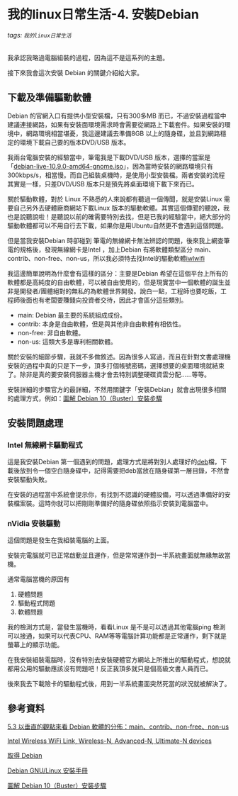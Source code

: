 # 我的linux日常生活-4. 安裝Debian

###### tags: `我的linux日常生活`

我承認我略過電腦組裝的過程，因為這不是這系列的主題。

接下來我會這次安裝 Debian 的關鍵介紹給大家。


## 下載及準備驅動軟體

Debian 的官網入口有提供小型安裝檔，只有300多MB 而已，不過安裝過程當中建議連接網路，如果有安裝面環境需求時會需要從網路上下載套件。如果安裝的環境中，網路環境相當堪憂，我這邊建議去準備8GB 以上的隨身碟，並且到網路穩定的環境下載自己要的版本DVD/USB 版本。

我兩台電腦安裝的經驗當中，筆電我是下載DVD/USB 版本，選擇的當案是「[debian-live-10.9.0-amd64-gnome.iso](https://cdimage.debian.org/debian-cd/current-live/amd64/iso-hybrid/debian-live-10.9.0-amd64-gnome.iso)」，因為當時安裝的網路環境只有300kbps/s，相當慢。而自己組裝桌機時，是使用小型安裝檔。兩者安裝的流程其實是一樣，只差DVD/USB 版本只是預先將桌面環境下載下來而已。

關於驅動軟體，對於 Linux 不熟悉的人來說都有聽過一個傳聞，就是安裝Linux 需要自己另外去硬體廠商網站下載Linux 版本的驅動軟體。其實這個傳聞的聽說，我也是說聽說啦！是聽說以前的確需要特別去找，但是已我的經驗當中，絕大部分的驅動軟體都可以不用自行去下載，如果你是用Ubuntu自然更不會遇到這個問題。

但是當我安裝Debian 時卻碰到 筆電的無線網卡無法辨認的問題，後來我上網查筆電的規格後，發現無線網卡是Intel ，加上Debian 有將軟體類型區分 main、contrib、non-free、non-us，所以我必須特去找Intel的驅動軟體[iwlwifi](https://wiki.debian.org/iwlwifi)

我這邊簡單說明為什麼會有這樣的區分：主要是Debian 希望在這個平台上所有的軟體都是高純度的自由軟體，可以被自由使用的，但是現實當中一個軟體的誕生並非是開發者/團體絕對的無私的為軟體世界開發。說白一點，工程師也要吃飯，工程師後面也有老闆要賺錢向投資者交待，因此才會區分這些類別。

* main: Debian 最主要的系統組成成份。
* contrib: 本身是自由軟體，但是與其他非自由軟體有相依性。
* non-free: 非自由軟體。
* non-us: 這類大多是專利相關軟體。

關於安裝的細節步驟，我就不多做敘述。因為很多人寫過，而且在針對文書處理機安裝的過程中真的只是下一步，頂多打個帳號密碼，選擇想要的桌面環境就結束了。除非是真的要安裝伺服器主機才會去特別調整硬碟資雲分配......等等。

安裝詳細的步驟官方的最詳細，不然用關鍵字「安裝Debian」就會出現很多相關的處理方式，例如：[圖解 Debian 10（Buster）安裝步驟](https://kknews.cc/zh-tw/code/x65jrpo.html)

## 安裝問題處理

### Intel 無線網卡驅動程式

這是我安裝Debian 第一個遇到的問題，處理方式是將對別人處理好的[deb](http://ftp.br.debian.org/debian/pool/non-free/f/firmware-nonfree/firmware-iwlwifi_20210315-2_all.deb)檔，下載後放到令一個空白隨身碟中，記得需要把deb當放在隨身碟第一層目錄，不然會安裝驅動失敗。

在安裝的過程當中系統會提示你，有找到不認識的硬體設備，可以透過準備好的安裝檔案裝。這時你就可以把剛剛準備好的隨身碟依照指示安裝到電腦當中。

### nVidia 安裝驅動

這個問題是發生在我組裝電腦的上面。

安裝完電腦就可已正常啟動並且運作，但是常常運作到一半系統畫面就無緣無故當機。

通常電腦當機的原因有

1. 硬體問題
2. 驅動程式問題
3. 軟體問題

我的檢測方式是，當發生當機時，看看Linux 是不是可以透過其他電腦ping 檢測可以接通，如果可以代表CPU、RAM等等電腦計算功能都是正常運作，剩下就是螢幕上的顯示功能。

在我安裝組裝電腦時，沒有特別去安裝硬體官方網站上所推出的驅動程式，想說就都用公用的驅動應該沒有問題吧！反正我頂多就只是個高級文書人員而已。

後來我去下載險卡的驅動程式後，用到一半系統畫面突然死當的狀況就被解決了。

## 參考資料

[5.3 以垂直的觀點來看 Debian 軟體的分佈：main、contrib、non-free、non-us ](https://docs.huihoo.com/gnu_linux/debian/tutorial/Debian-Install-Guide-5.html)

[Intel Wireless WiFi Link, Wireless-N, Advanced-N, Ultimate-N devices](https://wiki.debian.org/iwlwifi)

[取得 Debian](https://www.debian.org/distrib/index.zh-tw.html)

[Debian GNU/Linux 安裝手冊](https://www.debian.org/releases/sarge/i386/index.html.zh_TW)

[圖解 Debian 10（Buster）安裝步驟](https://kknews.cc/zh-tw/code/x65jrpo.html)